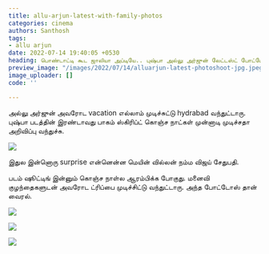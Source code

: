 ```yaml
---
title: allu-arjun-latest-with-family-photos
categories: cinema
authors: Santhosh
tags:
- allu arjun
date: 2022-07-14 19:40:05 +0530
heading: பொண்டாட்டி கூட ஜாலியா அப்டியே.. புஷ்பா அல்லு அர்ஜுன் லேட்டஸ்ட் போட்டோஸ் வைரல்.
preview_image: "/images/2022/07/14/alluarjun-latest-photoshoot-jpg.jpeg"
image_uploader: []
code: ''

---
```

அல்லு அர்ஜுன் அவரோட vacation எல்லாம் முடிச்சுட்டு hydrabad வந்துட்டாரு. புஷ்பா படத்தின் இரண்டாவது பாகம் ஸ்கிரிப்ட் கொஞ்ச நாட்கள் முன்னாடி முடிச்சதா அறிவிப்பு வந்துச்சு.

![](/images/2022/07/14/allu-arjun-latest-2-jpg.jpeg)

இதுல இன்னொரு surprise என்னென்ன மெயின் வில்லன் நம்ம விஜய் சேதுபதி.

படம் ஷூட்டிங் இன்னும் கொஞ்ச நாள்ல ஆரம்பிக்க போகுது. மனைவி குழந்தைகளுடன் அவரோட ட்ரிப்பை முடிச்சிட்டு வந்துட்டாரு. அந்த போட்டோஸ் தான் வைரல்.

![](/images/2022/07/14/allu-arjun-latest-3-jpg.jpeg)

![](/images/2022/07/14/allu-arjun-latest-1-jpg.jpeg)

![](/images/2022/07/14/allu-arjun-latest-4-jpg.jpeg)
